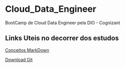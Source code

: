 # Cloud_Data_Engineer
BootCamp de Cloud Data Engineer pela DIO - Cognizant

## Links Uteis no decorrer dos estudos

[Conceitos MarkDown](https://www.markdownguide.org/getting-started/)

[Download Git](https://git-scm.com/downloads)
